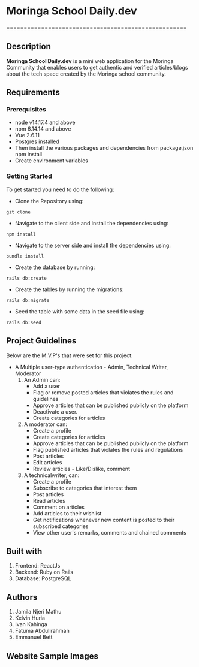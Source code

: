 # Moringa School Daily.dev
====================================================

## Description
**Moringa School Daily.dev** is a mini web application for the Moringa Community that enables users to get authentic and verified articles/blogs about the tech space created by the Moringa school community.


## Requirements

### Prerequisites
* node v14.17.4 and above
* npm 6.14.14 and above
* Vue 2.6.11
* Postgres installed
* Then install the various packages and dependencies from package.json npm install
* Create environment variables

### Getting Started
To get started you need to do the following:
   * Clone the Repository using: 
   ```
   git clone 
   ```
   * Navigate to the client side and install the dependencies using:
   ```
   npm install
   ```
   * Navigate to the server side and install the dependencies using:
   ```
   bundle install
   ``` 
   * Create the database by running:
   ```
   rails db:create
   ```
   * Create the tables by running the migrations:
   ```
   rails db:migrate
   ```
   * Seed the table with some data in the seed file using:
   ```
   rails db:seed
   ```

## Project Guidelines
Below are the M.V.P's that were set for this project:
* A Multiple user-type authentication - Admin, Technical Writer, Moderator
    1. An Admin can:
        - Add a user
        - Flag or remove posted articles that violates the rules and guidelines
        - Approve articles that can be published publicly on the platform
        - Deactivate a user.
        - Create categories for articles
    2. A moderator can: 
        - Create a profile
        - Create categories for articles
        - Approve articles that can be published publicly on the platform
        - Flag published articles that violates the rules and regulations
        - Post articles
        - Edit articles
        - Review articles - Like/Dislike, comment
    3. A technicalwriter, can:
        - Create a profile
        - Subscribe to categories that interest them
        - Post articles
        - Read articles
        - Comment on articles
        - Add articles to their wishlist
        - Get notifications whenever new content is posted to their subscribed categories
        - View other user's remarks, comments and chained comments


## Built with
1. Frontend: ReactJs
2. Backend: Ruby on Rails
3. Database: PostgreSQL

## Authors
1. Jamila Njeri Mathu
2. Kelvin Huria
3. Ivan Kahinga
4. Fatuma Abdullrahman
5. Emmanuel Bett

## Website Sample Images

